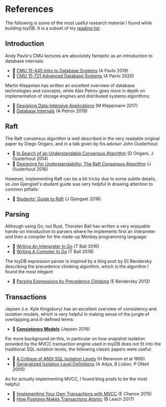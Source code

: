 # References

The following is some of the most useful research material I found while building toyDB. It 
is a subset of my [reading list](https://github.com/erikgrinaker/readings).

## Introduction

Andy Pavlo's CMU lectures are absolutely fantastic as an introduction to database internals:

- 🎥 [CMU 15-445 Intro to Database Systems](https://www.youtube.com/playlist?list=PLSE8ODhjZXjbohkNBWQs_otTrBTrjyohi) (A Pavlo 2019)
- 🎥 [CMU 15-721 Advanced Database Systems](https://www.youtube.com/playlist?list=PLSE8ODhjZXjasmrEd2_Yi1deeE360zv5O) (A Pavlo 2020)

Martin Kleppman has written an excellent overview of database technologies and concepts, while Alex
Petrov goes more in depth on implementation of storage engines and distributed systems algorithms:

- 📖 [Designing Data-Intensive Applications](https://dataintensive.net/) (M Kleppmann 2017)
- 📖 [Database Internals](https://www.databass.dev) (A Petrov 2019)

## Raft

The Raft consensus algorithm is well described in the very readable original paper by Diego Ongaro,
and in a talk given by his advisor John Ousterhout:

- 📄 [In Search of an Understandable Consensus Algorithm](https://raft.github.io/raft.pdf) (D Ongaro, J Ousterhout 2014)
- 🎥 [Designing for Understandability: The Raft Consensus Algorithm](https://www.youtube.com/watch?v=vYp4LYbnnW8) (J Ousterhout 2016)

However, implementing Raft can be a bit tricky due to some subtle details, so Jon Gjengset's 
student guide was very helpful in drawing attention to common pitfalls:

- 🔗 [Students' Guide to Raft](https://thesquareplanet.com/blog/students-guide-to-raft/) (J Gjengset 2016)

## Parsing

Although using Go, not Rust, Thorsten Ball has written a very enjoyable hands-on introduction 
to parsers where he implements first an interpreter and then a compiler for the made-up Monkey 
programming language:

- 📖 [Writing An Interpreter In Go](https://interpreterbook.com) (T Ball 2016) 
- 📖 [Writing A Compiler In Go](https://compilerbook.com) (T Ball 2018)

The toyDB expression parser is inspired by a blog post by Eli Bendersky describing the precedence
climbing algorithm, which is the algorithm I found the most elegant:

- 💬 [Parsing Expressions by Precedence Climbing](https://eli.thegreenplace.net/2012/08/02/parsing-expressions-by-precedence-climbing) (E Bendersky 2012)

## Transactions

Jepsen (i.e. Kyle Kingsbury) has an excellent overview of consistency and isolation models, which 
is very helpful in making sense of the jungle of overlapping and ill-defined terms:

- 🔗 [**Consistency Models**](https://jepsen.io/consistency) (Jepsen 2016)

For more background on this, in particular on how snapshot isolation provided by the MVCC 
transaction engine used in toyDB does not fit into the traditional SQL isolation levels, the 
following classic papers were useful:

- 📄 [A Critique of ANSI SQL Isolation Levels](https://www.microsoft.com/en-us/research/wp-content/uploads/2016/02/tr-95-51.pdf) (H Berenson et al 1995)
- 📄 [Generalized Isolation Level Definitions](http://pmg.csail.mit.edu/papers/icde00.pdf) (A Adya, B Liskov, P ONeil 2000)

As for actually implementing MVCC, I found blog posts to be the most helpful:

- 💬 [Implementing Your Own Transactions with MVCC](https://levelup.gitconnected.com/implementing-your-own-transactions-with-mvcc-bba11cab8e70) (E Chance 2015)
- 💬 [How Postgres Makes Transactions Atomic](https://brandur.org/postgres-atomicity) (B Leach 2017)
